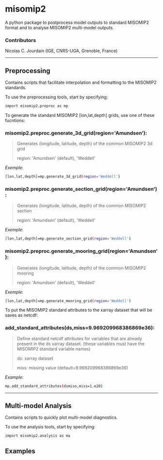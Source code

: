 # misomip2
A python package to postprocess model outputs to standard MISOMIP2 format and to analyse MISOMIP2 multi-model outputs.

### Contributors
Nicolas C. Jourdain (IGE, CNRS-UGA, Grenoble, France)

-----

## Preprocessing
Contains scripts that facilitate interpolation and formatting to the MISOMIP2 standards.

To use the preprocessing tools, start by specifying:
```bash
import misomip2.preproc as mp
```

To generate the standard MISOMIP2 [lon,lat,depth] grids, use one of these fucntions:

### misomip2.preproc.generate\_3d\_grid(region='Amundsen'):
> Generates (longitude, latitude, depth) of the common MISOMIP2 3d grid
> 
>    region: 'Amundsen' (default), 'Weddell'
>
_Exemple_: 
```bash 
[lon,lat,depth]=mp.generate_3d_grid(region='Weddell')
```

### misomip2.preproc.generate\_section\_grid(region='Amundsen'):
> Generates (longitude, latitude, depth) of the common MISOMIP2 section
> 
>    region: 'Amundsen' (default), 'Weddell'
> 
_Exemple_: 
```bash
[lon,lat,depth]=mp.generate_section_grid(region='Weddell')
```

### misomip2.preproc.generate\_mooring\_grid(region='Amundsen'):
> Generates (longitude, latitude, depth) of the common MISOMIP2 mooring
>
>    region: 'Amundsen' (default), 'Weddell'
> 
_Exemple_:
```bash
[lon,lat,depth]=mp.generate_mooring_grid(region='Weddell')
```

To put the MISOMIP2 standard attributes to the xarray dataset that will be saves as netcdf:

### add\_standard\_attributes(ds,miss=9.969209968386869e36):
> Define standard netcdf attributes for variables that are already present in the ds xarray dataset.
> (these variables must have the MISOMIP2 standard variable names)
> 
>    ds: xarray dataset
>
>    miss: missing value (default=9.969209968386869e36)
>
_Example_:
```bash
mp.add_standard_attributes(dsmiso,miss=1.e20)
```

-----

## Multi-model Analysis 
Contains scripts to quickly plot multi-model diagnostics.

To use the analysis tools, start by specifying:
```bash
import misomip2.analysis as ma
```

## Examples
